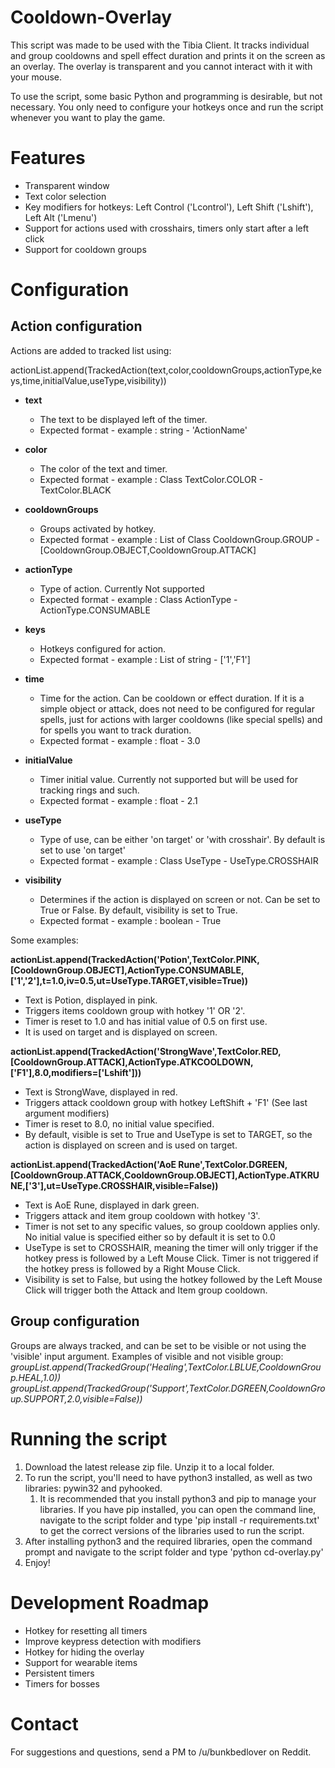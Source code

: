 # Cooldown-Overlay
This script was made to be used with the Tibia Client. It tracks individual and group cooldowns and spell effect duration and prints it on the screen as an overlay. The overlay is transparent and you cannot interact with it with your mouse.

To use the script, some basic Python and programming is desirable, but not necessary. You only need to configure your hotkeys once and run the script whenever you want to play the game.

# Features
* Transparent window
* Text color selection
* Key modifiers for hotkeys: Left Control ('Lcontrol'), Left Shift ('Lshift'), Left Alt ('Lmenu')
* Support for actions used with crosshairs, timers only start after a left click
* Support for cooldown groups

# Configuration
## Action configuration
Actions are added to tracked list using:

actionList.append(TrackedAction(text,color,cooldownGroups,actionType,keys,time,initialValue,useType,visibility))
* **text** 
	* The text to be displayed left of the timer. 
	* Expected format - example : string - 'ActionName'
	
* **color** 
	* The color of the text and timer. 
	* Expected format - example : Class TextColor.COLOR - TextColor.BLACK
	
* **cooldownGroups** 
	* Groups activated by hotkey. 
	* Expected format - example : List of Class CooldownGroup.GROUP - [CooldownGroup.OBJECT,CooldownGroup.ATTACK]
	
* **actionType**
	* Type of action. Currently Not supported
	* Expected format - example : Class ActionType - ActionType.CONSUMABLE
	
* **keys** 
	* Hotkeys configured for action.
	* Expected format - example : List of string - ['1','F1']
	
* **time**
	* Time for the action. Can be cooldown or effect duration. If it is a simple object or attack, does not need to be configured for regular spells, just for actions with larger cooldowns (like special spells) and for spells you want to track duration.
	* Expected format - example : float - 3.0
	
* **initialValue**
	* Timer initial value. Currently not supported but will be used for tracking rings and such.
	* Expected format - example : float - 2.1
	
* **useType**
	* Type of use, can be either 'on target' or 'with crosshair'. By default is set to use 'on target'
	* Expected format - example : Class UseType - UseType.CROSSHAIR
	
* **visibility**
	* Determines if the action is displayed on screen or not. Can be set to True or False. By default, visibility is set to True.
	* Expected format - example : boolean - True
	

Some examples:

**actionList.append(TrackedAction('Potion',TextColor.PINK,[CooldownGroup.OBJECT],ActionType.CONSUMABLE,['1','2'],t=1.0,iv=0.5,ut=UseType.TARGET,visible=True))**
* Text is Potion, displayed in pink.
* Triggers items cooldown group with hotkey '1' OR '2'.
* Timer is reset to 1.0 and has initial value of 0.5 on first use. 
* It is used on target and is displayed on screen.

**actionList.append(TrackedAction('StrongWave',TextColor.RED,[CooldownGroup.ATTACK],ActionType.ATKCOOLDOWN,['F1'],8.0,modifiers=['Lshift']))**
* Text is StrongWave, displayed in red.
* Triggers attack cooldown group with hotkey LeftShift + 'F1' (See last argument modifiers)
* Timer is reset to 8.0, no initial value specified.
* By default, visible is set to True and UseType is set to TARGET, so the action is displayed on screen and is used on target.

**actionList.append(TrackedAction('AoE Rune',TextColor.DGREEN,[CooldownGroup.ATTACK,CooldownGroup.OBJECT],ActionType.ATKRUNE,['3'],ut=UseType.CROSSHAIR,visible=False))**
* Text is AoE Rune, displayed in dark green.
* Triggers attack and item group cooldown with hotkey '3'.
* Timer is not set to any specific values, so group cooldown applies only. No initial value is specified either so by default it is set to 0.0
* UseType is set to CROSSHAIR, meaning the timer will only trigger if the hotkey press is followed by a Left Mouse Click. Timer is not triggered if the hotkey press is followed by a Right Mouse Click.
* Visibility is set to False, but using the hotkey followed by the Left Mouse Click will trigger both the Attack and Item group cooldown.

## Group configuration
Groups are always tracked, and can be set to be visible or not using the 'visible' input argument.
Examples of visible and not visible group:  
*groupList.append(TrackedGroup('Healing',TextColor.LBLUE,CooldownGroup.HEAL,1.0))*  
*groupList.append(TrackedGroup('Support',TextColor.DGREEN,CooldownGroup.SUPPORT,2.0,visible=False))*

# Running the script
1. Download the latest release zip file. Unzip it to a local folder.
1. To run the script, you'll need to have python3 installed, as well as two libraries: pywin32 and pyhooked.
	1. It is recommended that you install python3 and pip to manage your libraries. If you have pip installed, you can open the command line, navigate to the script folder and type 'pip install -r requirements.txt' to get the correct versions of the libraries used to run the script.
1. After installing python3 and the required libraries, open the command prompt and navigate to the script folder and type 'python cd-overlay.py'
1. Enjoy!



# Development Roadmap
* Hotkey for resetting all timers
* Improve keypress detection with modifiers
* Hotkey for hiding the overlay
* Support for wearable items
* Persistent timers
* Timers for bosses

# Contact
For suggestions and questions, send a PM to /u/bunkbedlover on Reddit.
